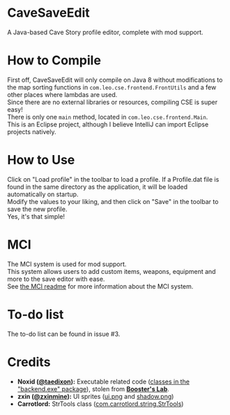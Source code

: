 # CaveSaveEdit
A Java-based Cave Story profile editor, complete with mod support.
# How to Compile
First off, CaveSaveEdit will only compile on Java 8 without modifications to the map sorting functions in `com.leo.cse.frontend.FrontUtils` and a few other places where lambdas are used.  
Since there are no external libraries or resources, compiling CSE is super easy!  
There is only one `main` method, located in `com.leo.cse.frontend.Main`.  
This is an Eclipse project, although I believe IntelliJ can import Eclipse projects natively.  
# How to Use
Click on "Load profile" in the toolbar to load a profile. If a Profile.dat file is found in the same directory as the application, it will be loaded automatically on startup.  
Modify the values to your liking, and then click on "Save" in the toolbar to save the new profile.  
Yes, it's that simple!
# MCI
The MCI system is used for mod support.  
This system allows users to add custom items, weapons, equipment and more to the save editor with ease.  
See [the MCI readme](MCI.md) for more information about the MCI system.
# To-do list
The to-do list can be found in issue #3.
# Credits
- **Noxid ([@taedixon](https://github.com/taedixon)):** Executable related code ([classes in the "backend.exe" package](src/com/leo/cse/backend/exe)), stolen from **[Booster's Lab](https://github.com/taedixon/boosters-lab)**.
- **zxin ([@zxinmine](https://github.com/zxinmine)):** UI sprites ([ui.png](src/com/leo/cse/frontend/ui.png) and [shadow.png](src/com/leo/cse/frontend/shadow.png))
- **Carrotlord:** StrTools class ([com.carrotlord.string.StrTools](src/com/carrotlord/string/StrTools.java))
